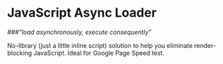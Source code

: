 # JavaScript Async Loader

###_"load asynchronously, execute consequently"_

No-library (just a little inline script) solution to help you eliminate render-blocking JavaScript. Ideal for Google Page Speed test.
